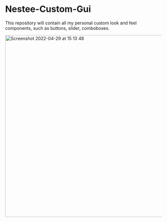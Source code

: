 # Nestee-Custom-Gui

This repository will contain all my personal custom look and feel components, such as buttons, slider, comboboxes. 

<img width="586" alt="Screenshot 2022-04-29 at 15 13 48" src="https://user-images.githubusercontent.com/81882275/165951376-790bc35b-ca80-44f0-9bf5-dc318bd122e6.png">
